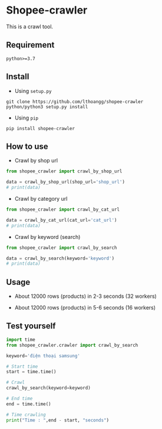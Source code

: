 # Shopee-crawler
This is a crawl tool.

## Requirement
```env
python>=3.7
```

## Install

* Using `setup.py`
```
git clone https://github.com/lthoangg/shopee-crawler
python/python3 setup.py install
```

* Using `pip`
```
pip install shopee-crawler
```

## How to use
* Crawl by shop url
```python
from shopee_crawler import crawl_by_shop_url

data = crawl_by_shop_url(shop_url='shop_url')
# print(data)
```

* Crawl by category url
```python
from shopee_crawler import crawl_by_cat_url

data = crawl_by_cat_url(cat_url='cat_url')
# print(data)
```

* Crawl by keyword (search)
```python
from shopee_crawler import crawl_by_search

data = crawl_by_search(keyword='keyword')
# print(data)
```

## Usage
- About 12000 rows (products) in 2-3 seconds (32 workers)

- About 12000 rows (products) in 5-6 seconds (16 workers)

## Test yourself

```python
import time
from shopee_crawler.crawler import crawl_by_search

keyword='điện thoại samsung'

# Start time
start = time.time()

# Crawl
crawl_by_search(keyword=keyword)

# End time
end = time.time()

# Time crawling
print("Time : ",end - start, "seconds")

```